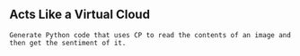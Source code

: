 ## Acts Like a Virtual Cloud

```
Generate Python code that uses CP to read the contents of an image and then get the sentiment of it.
```